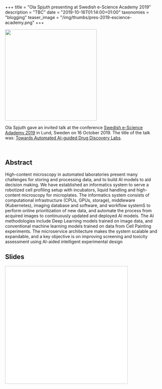 +++
title = "Ola Spjuth presenting at Swedish e-Science Academy 2019"
description = "TBC"
date = "2019-10-16T01:14:00+01:00"
taxonomies = "blogging"
teaser_image = "/img/thumbs/pres-2019-escience-academy.png"
+++


<img width=300 src="/img/essence_w400.jpg">



Ola Spjuth gave an invited talk at the conference [Swedish e-Science Adademy 2019](https://essenceofescience.se/event/swedish-escience-academy-2019/) in Lund, Sweden on 16 October 2019. The title of the talk was: [Towards Automated AI-guided Drug Discovery Labs](https://pharmb.io/presentation/2019-towards-automated-ai-guided-drug-discovery-labs/).

<br>

## Abstract

High-content microscopy in automated laboratories present many challenges for storing and processing data, and to build AI models to aid decision making. We have established an informatics system to serve a robotized cell profiling setup with incubators, liquid handling and high-content microscopy for microplates. The informatics system consists of computational infrastructure (CPUs, GPUs, storage), middleware (Kubernetes), imaging database and software, and workflow systemS to perform online prioritization of new data, and automate the process from acquired images to continuously updated and deployed AI models. The AI methodologies include Deep Learning models trained on image data, and conventional machine learning models trained on data from Cell Painting experiments. The microservice architecture makes the system scalable and expandable, and a key objective is on improving screening and toxicity assessment using AI-aided intelligent experimental design

## Slides

<iframe src="//www.slideshare.net/slideshow/embed_code/key/DQErFw39kKLqVq" width="400" height="385" frameborder="0" marginwidth="0" marginheight="0" scrolling="no" style="border:1px solid #CCC; border-width:1px; margin-bottom:5px; max-width: 100%;" allowfullscreen> </iframe>